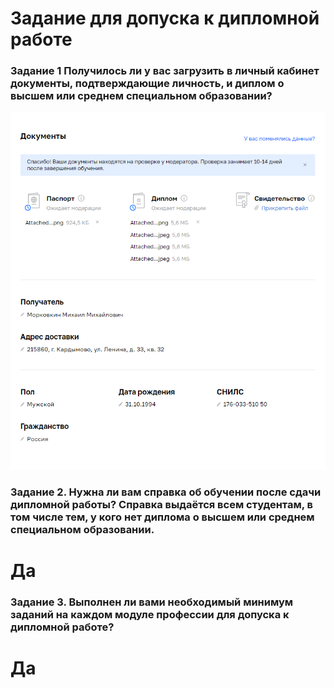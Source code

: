 # Задание для допуска к дипломной работе

### Задание 1 Получилось ли у вас загрузить в личный кабинет документы, подтверждающие личность, и диплом о высшем или среднем специальном образовании?

![alt text](https://github.com/pseudowind/gitlab-hw/blob/main/изображение_2023-11-07_182615654.png)



### Задание 2. Нужна ли вам справка об обучении после сдачи дипломной работы? Справка выдаётся всем студентам, в том числе тем, у кого нет диплома о высшем или среднем специальном образовании.

# Да

### Задание 3. Выполнен ли вами необходимый минимум заданий на каждом модуле профессии для допуска к дипломной работе?

# Да
